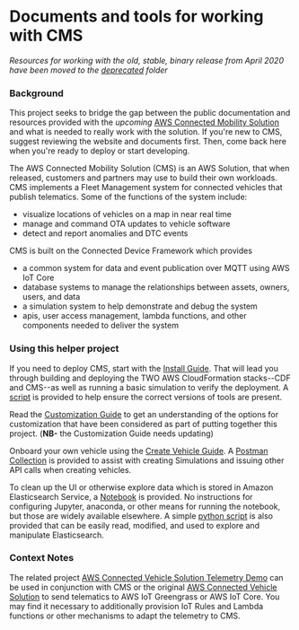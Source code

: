 # Documents and tools for working with CMS

_Resources for working with the old, stable, binary release from April 2020 have been moved to the [deprecated](tree/master/deprecated) folder_

### Background

This project seeks to bridge the gap between the public documentation and resources provided with the _upcoming_ [AWS Connected Mobility Solution](#) and what is needed to really work with the solution.  If you're new to CMS, suggest reviewing the website and documents first. Then, come back here when you're ready to deploy or start developing. 

The AWS Connected Mobility Solution (CMS) is an AWS Solution, that when released, customers and partners may use to build their own workloads. CMS implements a Fleet Management system for connected vehicles that publish telematics. Some of the functions of the system include:

* visualize locations of vehicles on a map in near real time
* manage and command OTA updates to vehicle software
* detect and report anomalies and DTC events

CMS is built on the Connected Device Framework which provides

* a common system for data and event publication over MQTT using AWS IoT Core
* database systems to manage the relationships between assets, owners, users, and data
* a simulation system to help demonstrate and debug the system
* apis, user access management, lambda functions, and other components needed to deliver the system

### Using this helper project

If you need to deploy CMS, start with the [Install Guide](blob/master/Install-from-Source.md). That will lead you through building and deploying the TWO AWS CloudFormation stacks--CDF and CMS--as well as running a basic simulation to verify the deployment. A [script](blob/master/chkDeps.sh) is provided to help ensure the correct versions of tools are present.

Read the [Customization Guide](blob/master/Customization.md) to get an understanding of the options for customization that have been considered as part of putting together this project. (**NB-** the Customization Guide needs updating)

Onboard your own vehicle using the [Create Vehicle Guide](blob/master/create_vehicle.md). A [Postman Collection](blob/master/CMS-Demo.postman_collection.json) is provided to assist with creating Simulations and issuing other API calls when creating vehicles. 

To clean up the UI or otherwise explore data which is stored in Amazon Elasticsearch Service, a [Notebook](blob/master/Elasticsearch+Tools.ipynb) is provided. No instructions for configuring Jupyter, anaconda, or other means for running the notebook, but those are widely available elsewhere. A simple [python script](blob/master/rmVin.sh) is also provided that can be easily read, modified, and used to explore and manipulate Elasticsearch.

### Context Notes

The related project [AWS Connected Vehicle Solution Telemetry Demo](https://github.com/scottrfrancis/aws-connected-vehicle-solution-telemetry-demo) can be used in conjunction with CMS or the original [AWS Connected Vehicle Solution](https://aws.amazon.com/solutions/implementations/aws-connected-vehicle-solution/) to send telematics to AWS IoT Greengrass or AWS IoT Core. You may find it necessary to additionally provision IoT Rules and Lambda functions or other mechanisms to adapt the telemetry to CMS.
